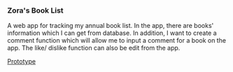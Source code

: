 ### Zora's Book List
A web app for tracking my annual book list. In the app, there are books' information which I can get from database. In addition, I want to create a comment function which will allow me to input a comment for a book on the app. The like/ dislike function can also be edit from the app.

[Prototype](https://www.figma.com/proto/QF93lGmrqg0OezwcuYweYe/dataStructure?page-id=11%3A754&node-id=19%3A1048&viewport=241%2C48%2C1.14&scaling=scale-down&starting-point-node-id=11%3A755&show-proto-sidebar=1)
